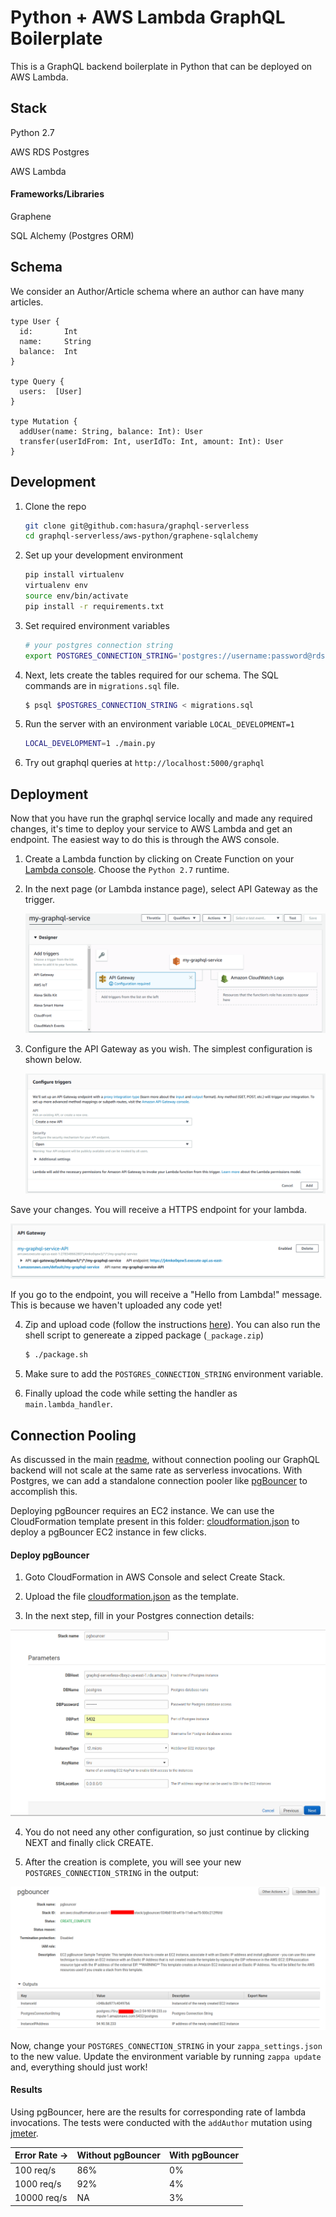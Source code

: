 # Python + AWS Lambda GraphQL Boilerplate

This is a GraphQL backend boilerplate in Python that can be deployed on AWS Lambda.

## Stack

Python 2.7

AWS RDS Postgres

AWS Lambda

#### Frameworks/Libraries

Graphene

SQL Alchemy (Postgres ORM)

## Schema

We consider an Author/Article schema where an author can have many articles.

```
type User {
  id:       Int
  name:     String
  balance:  Int
}

type Query {
  users:  [User]
}

type Mutation {
  addUser(name: String, balance: Int): User
  transfer(userIdFrom: Int, userIdTo: Int, amount: Int): User
}
```

## Development

1. Clone the repo

    ```bash
    git clone git@github.com:hasura/graphql-serverless
    cd graphql-serverless/aws-python/graphene-sqlalchemy
    ```

1. Set up your development environment
    ```bash
    pip install virtualenv
    virtualenv env
    source env/bin/activate
    pip install -r requirements.txt
    ```

2. Set required environment variables

    ```bash
    # your postgres connection string
    export POSTGRES_CONNECTION_STRING='postgres://username:password@rds-database-endpoint.us-east-1.rds.amazonaws.com:5432/mydb' 
    ```


3. Next, lets create the tables required for our schema. The SQL commands are in `migrations.sql` file.

    ```bash
    $ psql $POSTGRES_CONNECTION_STRING < migrations.sql
    ```

4. Run the server with an environment variable `LOCAL_DEVELOPMENT=1`

    ```bash
    LOCAL_DEVELOPMENT=1 ./main.py 
    ```

5. Try out graphql queries at `http://localhost:5000/graphql`

## Deployment

Now that you have run the graphql service locally and made any required changes, it's time to deploy your service to AWS Lambda and get an endpoint. The easiest way to do this is through the AWS console.

1) Create a Lambda function by clicking on Create Function on your [Lambda console](https://console.aws.amazon.com/lambda/home). Choose the `Python 2.7` runtime.

2) In the next page (or Lambda instance page), select API Gateway as the trigger.

   ![create-api-gateway](../assets/create-api-gateway.png)

3) Configure the API Gateway as you wish. The simplest configuration is shown below.

   ![configure-api-gateway](../assets/configure-api-gateway.png)

Save your changes. You will receive a HTTPS endpoint for your lambda.

   ![output-api-gateway](../assets/output-api-gateway.png)

If you go to the endpoint, you will receive a "Hello from Lambda!" message. This is because we haven't uploaded any code yet!

4) Zip and upload code (follow the instructions [here](https://docs.aws.amazon.com/lambda/latest/dg/lambda-python-how-to-create-deployment-package.html#python-package-venv)). You can also run the shell script to genereate a zipped package (`_package.zip`)

   ```bash
   $ ./package.sh
   ```

5. Make sure to add the `POSTGRES_CONNECTION_STRING` environment variable.

6. Finally upload the code while setting the handler as `main.lambda_handler`.

## Connection Pooling

As discussed in the main [readme](../README.md), without connection pooling our GraphQL backend will not scale at the same rate as serverless invocations. With Postgres, we can add a standalone connection pooler like [pgBouncer](https://pgbouncer.github.io/) to accomplish this. 

Deploying pgBouncer requires an EC2 instance. We can use the CloudFormation template present in this folder: [cloudformation.json](cloudformation.json) to deploy a pgBouncer EC2 instance in few clicks.

#### Deploy pgBouncer

1. Goto CloudFormation in AWS Console and select Create Stack.

2. Upload the file [cloudformation.json](cloudformation.json) as the template.

3. In the next step, fill in your Postgres connection details:

![cloudformation-params](assets/cloudformation-params.png)

4. You do not need any other configuration, so just continue by clicking NEXT and finally click CREATE.

5. After the creation is complete, you will see your new `POSTGRES_CONNECTION_STRING` in the output:

![cloudformation-output](assets/cloudformation-output.png)

Now, change your `POSTGRES_CONNECTION_STRING` in your `zappa_settings.json` to the new value. Update the environment variable by running `zappa update` and, everything should just work!

#### Results

Using pgBouncer, here are the results for corresponding rate of lambda invocations. The tests were conducted with the `addAuthor` mutation using [jmeter](https://jmeter.apache.org/).

|  Error Rate -> | Without pgBouncer | With pgBouncer|
| -------------- | ----------------- | ------------- |
| 100 req/s      | 86%               | 0%            |
| 1000 req/s     | 92%               | 4%            |
| 10000 req/s    | NA                | 3%            |


